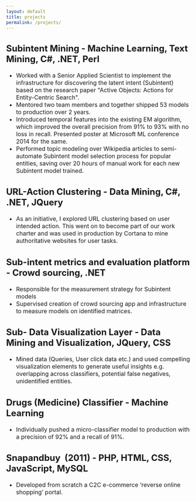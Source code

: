 ```yaml
---
layout: default
title: projects
permalink: /projects/
---
```


<div style="font-size: 16px"> 

## Subintent Mining - Machine Learning, Text Mining, C#, .NET, Perl
- Worked with a Senior Applied Scientist to implement the infrastructure for discovering the latent intent (Subintent) based on the research paper "Active Objects: Actions for Entity-Centric Search".
- Mentored two team members and together shipped 53 models to production over 2 years.
- Introduced temporal features into the existing EM algorithm, which improved the overall precision from 91% to 93% with no loss in recall. Presented poster at Microsoft ML conference 2014 for the same.
- Performed topic modeling over Wikipedia articles to semi-automate Subintent model selection process for popular entities, saving over 20 hours of manual work for each new Subintent model trained.

## URL-Action Clustering - Data Mining, C#, .NET, JQuery 
- As an initiative, I explored URL clustering based on user intended action. This went on to become part of our work charter and was used in production by Cortana to mine authoritative websites for user tasks.

## Sub-intent metrics and evaluation platform - Crowd sourcing, .NET
- Responsible for the measurement strategy for Subintent models
- Supervised creation of crowd sourcing app and infrastructure to measure models on identified matrices.

## Sub- Data Visualization Layer - Data Mining and Visualization, JQuery, CSS
- Mined data (Queries, User click data etc.) and used compelling visualization elements to generate useful insights e.g. overlapping across classifiers, potential false negatives, unidentified entities. 

## Drugs (Medicine) Classifier - Machine Learning
- Individually pushed a micro-classifier model to production with a precision of 92% and a recall of 91%.

## Snapandbuy  (2011) - PHP, HTML, CSS, JavaScript, MySQL
- Developed from scratch a C2C e-commerce ‘reverse online shopping’ portal.

</div>
